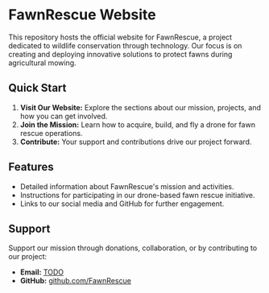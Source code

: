 # FawnRescue Website

This repository hosts the official website for FawnRescue, a project dedicated to wildlife conservation through technology. Our focus is on creating and deploying innovative solutions to protect fawns during agricultural mowing.

## Quick Start

1. **Visit Our Website:** Explore the sections about our mission, projects, and how you can get involved.
2. **Join the Mission:** Learn how to acquire, build, and fly a drone for fawn rescue operations.
3. **Contribute:** Your support and contributions drive our project forward.

## Features

- Detailed information about FawnRescue's mission and activities.
- Instructions for participating in our drone-based fawn rescue initiative.
- Links to our social media and GitHub for further engagement.

## Support

Support our mission through donations, collaboration, or by contributing to our project:

- **Email:** [TODO](mailto:TODO)
- **GitHub:** [github.com/FawnRescue](https://github.com/FawnRescue)